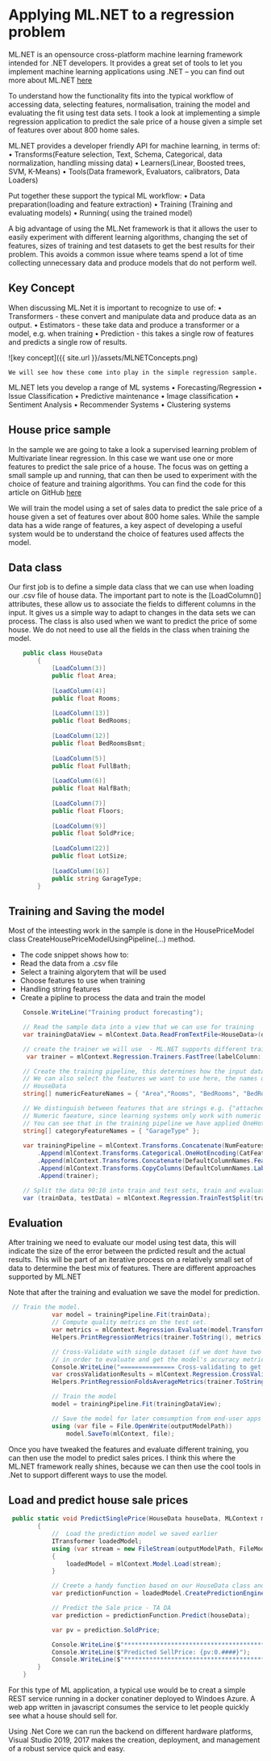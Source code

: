 
# Applying ML.NET to a regression problem

ML.NET is an opensource cross-platform machine learning framework intended for .NET developers. It provides a great set of tools to let you implement machine learning applications using .NET – you can find out more about ML.NET [here](https://dotnet.microsoft.com/apps/machinelearning-ai/ml-dotnet)

To understand how the functionality fits into the typical workflow of accessing data, selecting features, normalisation, training the model and evaluating the fit using test data sets. I took a look at implementing a simple regression application to predict the sale price of a house given a simple set of features over about 800 home sales.



ML.NET provides a developer friendly API for machine learning, in terms of:
	• Transforms(Feature selection, Text, Schema, Categorical, data normalization, handling missing data)
	• Learners(Linear, Boosted trees, SVM, K-Means)
	• Tools(Data framework, Evaluators, calibrators, Data Loaders)

Put together these support the typical ML workflow:
	• Data preparation(loading and feature extraction)
	• Training (Training and evaluating models)
	• Running( using the trained model)

A big advantage of using the ML.Net framework is that it allows the user to easily experiment with different learning algorithms, changing the set of features, sizes of training and test datasets to get the best results for their problem. This avoids a common issue where teams spend a lot of time collecting unnecessary data and produce models that do not perform well.


## Key Concept

When discussing ML.Net it is important to recognize to use of:
	• Transformers - these convert and manipulate data and produce data as an output.
	• Estimators - these take data and produce a transformer or a model, e.g. when training
	• Prediction - this takes a single row of features and predicts a single row of results. 

![key concept]({{ site.url }}/assets/MLNETConcepts.png)

	We will see how these come into play in the simple regression sample.

ML.NET lets you develop a range of ML systems
	• Forecasting/Regression
	• Issue Classification
	• Predictive maintenance
	• Image classification
	• Sentiment Analysis
	• Recommender Systems
	• Clustering systems


## House price sample
In the sample we are going to take a look a supervised learning problem of 
Multivariate linear regression. In this case we want use one or more features to predict the sale price of a house.
The focus was on getting a small sample up and running, that can then be used to experiment with the choice of feature and training algorithms. You can find the code for this article on GitHub [here](https://github.com/junwin/MLNetRegression)


We will train the model using a set of sales data to predict the sale price of a house given a set of features over about 800 home sales. While the sample data has a wide range of features, a key aspect of developing a useful system would be to understand the choice of features used affects the model.


	
	
    
## Data class
Our first job is to define a simple data class that we can use when loading our .csv file of house data.
The important part to note is the [LoadColumn()] attributes, these allow us to associate the  fields to different columns in the input.
It gives us a simple way to adapt to changes in the data sets we can process.
The class is also used when we want to predict the price of some house.
We do not need to use all the fields in the class when training the model.
	
```c#
	public class HouseData
	    {
	        [LoadColumn(3)]
	        public float Area;
	
	        [LoadColumn(4)]
	        public float Rooms;
	
	        [LoadColumn(13)]
	        public float BedRooms;
	
	        [LoadColumn(12)]
	        public float BedRoomsBsmt;
	
	        [LoadColumn(5)]
	        public float FullBath;
	
	        [LoadColumn(6)]
	        public float HalfBath;
	
	        [LoadColumn(7)]
	        public float Floors;
	
	        [LoadColumn(9)]
	        public float SoldPrice;
	
	        [LoadColumn(22)]
	        public float LotSize;
	
	        [LoadColumn(16)]
	        public string GarageType;
	    }
```
	

## Training and Saving the model

Most of the inteesting work in the sample is done in the HousePriceModel class CreateHousePriceModelUsingPipeline(...) method.

* The code snippet shows how to:
* Read the data from a .csv file
* Select a training algorytem that will be used
* Choose features to use when training
* Handling string features
* Create a pipline to process the data and train the model


```c#
    Console.WriteLine("Training product forecasting");

    // Read the sample data into a view that we can use for training
    var trainingDataView = mlContext.Data.ReadFromTextFile<HouseData>(dataPath, hasHeader: true, separatorChar: ',');

    // create the trainer we will use  - ML.NET supports different training methods
     var trainer = mlContext.Regression.Trainers.FastTree(labelColumn: DefaultColumnNames.Label, featureColumn: DefaultColumnNames.Features);

    // Create the training pipeline, this determines how the input data will be transformed
    // We can also select the features we want to use here, the names used correspond to the porperty names in 
    // HouseData
    string[] numericFeatureNames = { "Area","Rooms", "BedRooms", "BedRoomsBsmt", "FullBath", "HalfBath", "Floors","LotSize"};

    // We distinguish between features that are strings e.g. {"attached","detached","none") garage types and 
    // Numeric faeature, since learning systems only work with numeric values we need to convert the strings.
    // You can see that in the training pipeline we have applied OneHotEncoding to do this.
    string[] categoryFeatureNames = { "GarageType" };
    
    var trainingPipeline = mlContext.Transforms.Concatenate(NumFeatures, numericFeatureNames)
        .Append(mlContext.Transforms.Categorical.OneHotEncoding(CatFeatures, inputColumnName: categoryFeatureNames[0]))
        .Append(mlContext.Transforms.Concatenate(DefaultColumnNames.Features, NumFeatures, CatFeatures))
        .Append(mlContext.Transforms.CopyColumns(DefaultColumnNames.Label, inputColumnName: nameof(HouseData.SoldPrice)))
        .Append(trainer);

    // Split the data 90:10 into train and test sets, train and evaluate.
    var (trainData, testData) = mlContext.Regression.TrainTestSplit(trainingDataView, testFraction: 0.2);
```

## Evaluation

After training we need to evaluate our model using test data, this will indicate the size of the error between the prdicted result and the actual results. This will be part of an iterative process on a relatively small set of data to determine the best mix of features.
There are different approaches supported by ML.NET

Note that after the training and evaluation we save the model for prediction.

```C#
 // Train the model.
            var model = trainingPipeline.Fit(trainData);
            // Compute quality metrics on the test set.
            var metrics = mlContext.Regression.Evaluate(model.Transform(testData));
            Helpers.PrintRegressionMetrics(trainer.ToString(), metrics);

            // Cross-Validate with single dataset (if we dont have two datasets, one for training and for evaluate)
            // in order to evaluate and get the model's accuracy metrics
            Console.WriteLine("=============== Cross-validating to get model's accuracy metrics ===============");
            var crossValidationResults = mlContext.Regression.CrossValidate(data: trainingDataView, estimator: trainingPipeline, numFolds: 6, labelColumn: DefaultColumnNames.Label);
            Helpers.PrintRegressionFoldsAverageMetrics(trainer.ToString(), crossValidationResults);

            // Train the model
            model = trainingPipeline.Fit(trainingDataView);

            // Save the model for later comsumption from end-user apps
            using (var file = File.OpenWrite(outputModelPath))
                model.SaveTo(mlContext, file);
```

Once you have tweaked the features and evaluate different training, you can then use the model to predict sales prices. I think this where the ML.NET framework really shines, because we can then use the cool tools in .Net to support different ways to use the model.

## Load and predict house sale prices
```C#
 public static void PredictSinglePrice(HouseData houseData, MLContext mlContext, string dataPath, string outputModelPath = "housePriceModel.zip")
        {
            //  Load the prediction model we saved earlier
            ITransformer loadedModel;
            using (var stream = new FileStream(outputModelPath, FileMode.Open, FileAccess.Read, FileShare.Read))
            {
                loadedModel = mlContext.Model.Load(stream);
            }

            // Creete a handy function based on our HouseData class and a class to contain the result
            var predictionFunction = loadedModel.CreatePredictionEngine<HouseData, HousePrediction>(mlContext);

            // Predict the Sale price - TA DA
            var prediction = predictionFunction.Predict(houseData);

            var pv = prediction.SoldPrice;

            Console.WriteLine($"**********************************************************************");
            Console.WriteLine($"Predicted SellPrice: {pv:0.####}");
            Console.WriteLine($"**********************************************************************");
        }
    }
```

For this type of ML application, a typical use would be to creat a simple REST service running in a docker conatiner deployed to  Windoes Azure.  A web app written in javascript consumes the service to let people quickly see what a house should sell for.

Using .Net Core we can run the backend on different hardware platforms, Visual Studio 2019, 2017 makes the creation, deployment, and management of a robust service quick and easy.
